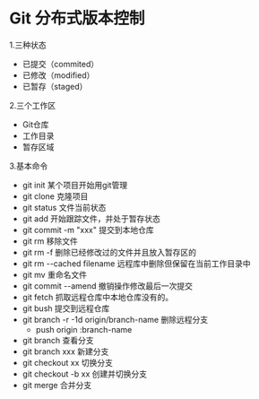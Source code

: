 # Git  分布式版本控制

1.三种状态 
  * 已提交（commited）
  * 已修改（modified）
  * 已暂存（staged）

2.三个工作区
  * Git仓库
  * 工作目录
  * 暂存区域
  
3.基本命令
  * git init  某个项目开始用git管理
  * git clone 克隆项目
  * git status 文件当前状态
  * git add 开始跟踪文件，并处于暂存状态
  * git commit -m "xxx" 提交到本地仓库
  * git rm 移除文件 
  * git rm -f 删除已经修改过的文件并且放入暂存区的
  * git rm --cached filename 远程库中删除但保留在当前工作目录中
  * git mv 重命名文件
  * git commit --amend 撤销操作修改最后一次提交
  * git fetch 抓取远程仓库中本地仓库没有的。
  * git bush 提交到远程仓库
  * git branch -r -1d origin/branch-name  删除远程分支
    * push origin :branch-name
  * git branch 查看分支
  * git branch xxx 新建分支
  * git checkout xx 切换分支
  * git checkout -b xx 创建并切换分支
  * git merge 合并分支
  